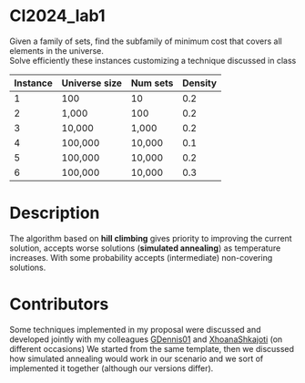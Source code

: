 # CI2024_lab1
Given a family of sets, find the subfamily of minimum cost that covers all elements in the universe.\
Solve efficiently these instances customizing a technique discussed in class

| Instance | Universe size | Num sets | Density |
|----------|---------------|----------|---------|
| 1        | 100           | 10       | 0.2     |
| 2        | 1,000         | 100      | 0.2     |
| 3        | 10,000        | 1,000    | 0.2     |
| 4        | 100,000       | 10,000   | 0.1     |
| 5        | 100,000       | 10,000   | 0.2     |
| 6        | 100,000       | 10,000   | 0.3     |

# Description 
The algorithm based on **hill climbing** gives priority to improving the current solution, accepts worse solutions (**simulated annealing**) as temperature increases. With some probability accepts (intermediate) non-covering solutions.

# Contributors
Some techniques implemented in my proposal were discussed and developed jointly with my colleagues [GDennis01](https://github.com/GDennis01/) and [XhoanaShkajoti](https://github.com/XhoanaShkajoti) (on different occasions)
We started from the same template, then we discussed how simulated annealing would work in our scenario and we sort of implemented it together (although our versions differ).
